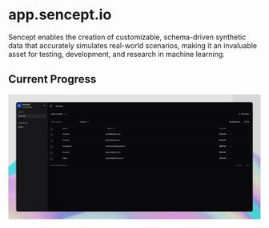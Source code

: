 # app.sencept.io

Sencept enables the creation of customizable, schema-driven synthetic data that accurately simulates real-world scenarios, making it an invaluable asset for testing, development, and research in machine learning.

## Current Progress

![012125](/docs/img/012125.png)